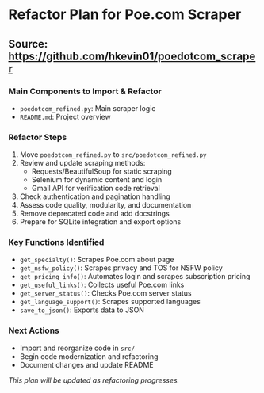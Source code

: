 # Refactor Plan for Poe.com Scraper

## Source: https://github.com/hkevin01/poedotcom_scraper

### Main Components to Import & Refactor
- `poedotcom_refined.py`: Main scraper logic
- `README.md`: Project overview

### Refactor Steps
1. Move `poedotcom_refined.py` to `src/poedotcom_refined.py`
2. Review and update scraping methods:
   - Requests/BeautifulSoup for static scraping
   - Selenium for dynamic content and login
   - Gmail API for verification code retrieval
3. Check authentication and pagination handling
4. Assess code quality, modularity, and documentation
5. Remove deprecated code and add docstrings
6. Prepare for SQLite integration and export options

### Key Functions Identified
- `get_specialty()`: Scrapes Poe.com about page
- `get_nsfw_policy()`: Scrapes privacy and TOS for NSFW policy
- `get_pricing_info()`: Automates login and scrapes subscription pricing
- `get_useful_links()`: Collects useful Poe.com links
- `get_server_status()`: Checks Poe.com server status
- `get_language_support()`: Scrapes supported languages
- `save_to_json()`: Exports data to JSON

### Next Actions
- Import and reorganize code in `src/`
- Begin code modernization and refactoring
- Document changes and update README

*This plan will be updated as refactoring progresses.*
